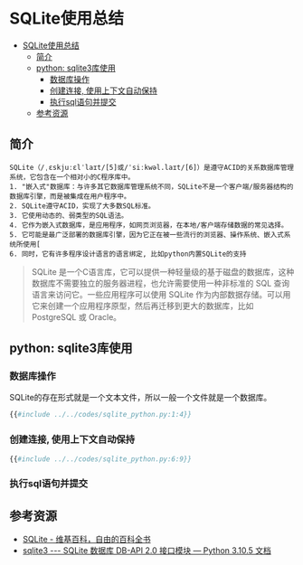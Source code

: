# SQLite使用总结

<!--ts-->
* [SQLite使用总结](#sqlite使用总结)
   * [简介](#简介)
   * [python: sqlite3库使用](#python-sqlite3库使用)
      * [数据库操作](#数据库操作)
      * [创建连接, 使用上下文自动保持](#创建连接-使用上下文自动保持)
      * [执行sql语句并提交](#执行sql语句并提交)
   * [参考资源](#参考资源)

<!-- Created by https://github.com/ekalinin/github-markdown-toc -->
<!-- Added by: runner, at: Sat Jul 16 09:37:58 UTC 2022 -->

<!--te-->

## 简介

```admonish quote title='wikipedia: SQLite就是一个嵌入式数据库'
SQLite（/ˌɛskjuːɛlˈlaɪt/[5]或/ˈsiːkwəl.laɪt/[6]）是遵守ACID的关系数据库管理系统，它包含在一个相对小的C程序库中。
1. "嵌入式"数据库：与许多其它数据库管理系统不同，SQLite不是一个客户端/服务器结构的数据库引擎，而是被集成在用户程序中。
2. SQLite遵守ACID，实现了大多数SQL标准。
3. 它使用动态的、弱类型的SQL语法。
4. 它作为嵌入式数据库，是应用程序，如网页浏览器，在本地/客户端存储数据的常见选择。
5. 它可能是最广泛部署的数据库引擎，因为它正在被一些流行的浏览器、操作系统、嵌入式系统所使用[
6. 同时，它有许多程序设计语言的语言绑定, 比如python内置SQLite的支持
```

> SQLite 是一个C语言库，它可以提供一种轻量级的基于磁盘的数据库，这种数据库不需要独立的服务器进程，也允许需要使用一种非标准的 SQL 查询语言来访问它。一些应用程序可以使用 SQLite 作为内部数据存储。可以用它来创建一个应用程序原型，然后再迁移到更大的数据库，比如 PostgreSQL 或 Oracle。

## python: sqlite3库使用

### 数据库操作

SQLite的存在形式就是一个文本文件，所以一般一个文件就是一个数据库。

```python
{{#include ../../codes/sqlite_python.py:1:4}}
```

### 创建连接, 使用上下文自动保持

```python
{{#include ../../codes/sqlite_python.py:6:9}}
```

### 执行sql语句并提交

## 参考资源

- [SQLite - 维基百科，自由的百科全书](https://zh.wikipedia.org/wiki/SQLite)
- [sqlite3 --- SQLite 数据库 DB-API 2.0 接口模块 — Python 3.10.5 文档](https://docs.python.org/zh-cn/3/library/sqlite3.html)